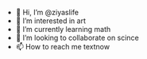 - 👋 Hi, I’m @ziyaslife
- 👀 I’m interested in art
- 🌱 I’m currently learning math
- 💞️ I’m looking to collaborate on scince
- 📫 How to reach me textnow

<!---
ziyaslife/ziyaslife is a ✨ special ✨ repository because its `README.md` (this file) appears on your GitHub profile.
You can click the Preview link to take a look at your changes.
--->
